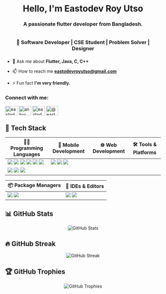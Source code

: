 <h1 align="center">Hello, I'm Eastodev Roy Utso</h1>
<h3 align="center">A passionate flutter developer from Bangladesh.</h3>

<p align="left"> <a href="https://twitter.com/" target="blank"><img src="https://img.shields.io/twitter/follow/?logo=twitter&style=for-the-badge" alt="" /></a> </p>
<h3 align="center">🚀 Software Developer | CSE Student | Problem Solver | Designer</h3>

###


- 💬 Ask me about **Flutter, Java, C, C++**

- 📫 How to reach me **eastodevroyutso@gmail.com**

- ⚡ Fun fact **I'm very friendly.**

<h3 align="left">Connect with me:</h3>
<p align="left">
<a href="https://linkedin.com/in/eastodev" target="blank"><img align="center" src="https://raw.githubusercontent.com/rahuldkjain/github-profile-readme-generator/master/src/images/icons/Social/linked-in-alt.svg" alt="eastodev" height="30" width="40" /></a>
<a href="https://fb.com/ankur roy easto" target="blank"><img align="center" src="https://raw.githubusercontent.com/rahuldkjain/github-profile-readme-generator/master/src/images/icons/Social/facebook.svg" alt="ankur roy easto" height="30" width="40" /></a>
<a href="https://www.codechef.com/users/eastodev" target="blank"><img align="center" src="https://cdn.jsdelivr.net/npm/simple-icons@3.1.0/icons/codechef.svg" alt="eastodev" height="30" width="40" /></a>
<a href="https://www.hackerrank.com/@eastodevroyutso" target="blank"><img align="center" src="https://raw.githubusercontent.com/rahuldkjain/github-profile-readme-generator/master/src/images/icons/Social/hackerrank.svg" alt="@eastodevroyutso" height="30" width="40" /></a>
</p>

## 🔧 Tech Stack

| 🧑‍💻 Programming Languages | 📱 Mobile Development | 🌐 Web Development | 🛠 Tools & Platforms |
|----------------------------|-----------------------|--------------------|---------------------|
| <img src="https://img.shields.io/badge/Dart-0175C2?style=flat-square&logo=dart&logoColor=white"/> <img src="https://img.shields.io/badge/Java-ED8B00?style=flat-square&logo=java&logoColor=white"/> <img src="https://img.shields.io/badge/C-A8B9CC?style=flat-square&logo=c&logoColor=black"/> <img src="https://img.shields.io/badge/JavaScript-F7DF1E?style=flat-square&logo=javascript&logoColor=black"/> <img  src="https://img.shields.io/badge/Flutter-02569B?style=flat-square&logo=flutter&logoColor=white"/> <img src="https://img.shields.io/badge/Android-3DDC84?style=flat-square&logo=android&logoColor=white"/> | <img src="https://img.shields.io/badge/HTML-E34F26?style=flat-square&logo=html5&logoColor=white"/> <img src="https://img.shields.io/badge/CSS-1572B6?style=flat-square&logo=css3&logoColor=white"/> <img src="https://img.shields.io/badge/Firebase-FFCA28?style=flat-square&logo=firebase&logoColor=black"/> | 
<img src="https://img.shields.io/badge/Git-F05032?style=flat-square&logo=git&logoColor=white"/> <img src="https://img.shields.io/badge/Figma-F24E1E?style=flat-square&logo=figma&logoColor=white"/> <img src="https://img.shields.io/badge/Postman-FF6C37?style=flat-square&logo=postman&logoColor=white"/> |



| 📦 Package Managers | 🧰 IDEs & Editors |
|---------------------|------------------|
| <img src="https://img.shields.io/badge/npm-CB3837?style=flat-square&logo=npm&logoColor=white"/> <img src="https://img.shields.io/badge/pub.dev-1C1C1C?style=flat-square&logo=dart&logoColor=white"/> | <img src="https://img.shields.io/badge/VS_Code-007ACC?style=flat-square&logo=visualstudiocode&logoColor=white"/> <img src="https://img.shields.io/badge/Android_Studio-3DDC84?style=flat-square&logo=androidstudio&logoColor=white"/> |



## 📊 GitHub Stats

<p align="center">
  <img src="https://github-readme-stats.vercel.app/api?username=eastodev&show_icons=true&theme=radical" alt="GitHub Stats" />
</p>

## 🔥 GitHub Streak

<p align="center">
  <img src="https://streak-stats.demolab.com/?user=eastodev&theme=radical" alt="GitHub Streak" />
</p>

## 🏆 GitHub Trophies

<p align="center">
  <img src="https://github-profile-trophy.vercel.app/?username=eastodev&theme=radical&margin-w=15&margin-h=15" alt="GitHub Trophies" />
</p>
